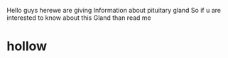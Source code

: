 Hello guys herewe are giving 
Information about pituitary gland
So if u are interested to know about this 
Gland than read me
 # hollow
